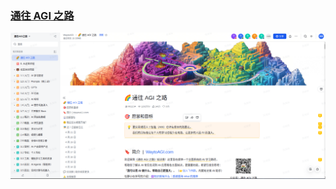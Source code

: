 ### [通往 AGI 之路](https://waytoagi.feishu.cn/wiki/QPe5w5g7UisbEkkow8XcDmOpn8e)
<img width="820" src="assets/AGI00.png"/>